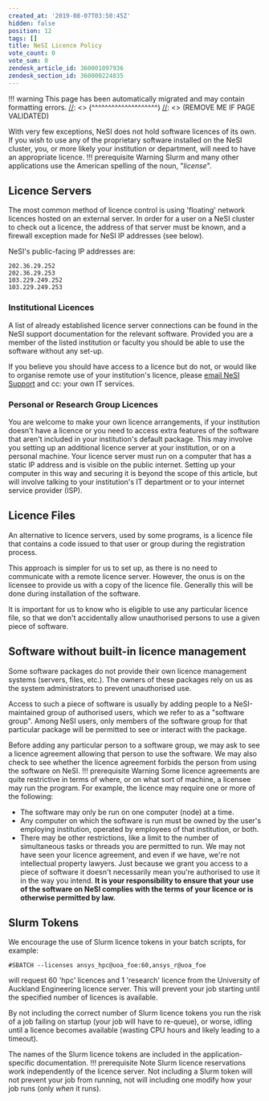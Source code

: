 ```yaml
---
created_at: '2019-08-07T03:50:45Z'
hidden: false
position: 12
tags: []
title: NeSI Licence Policy
vote_count: 0
vote_sum: 0
zendesk_article_id: 360001097936
zendesk_section_id: 360000224835
---
```




[//]: <> (REMOVE ME IF PAGE VALIDATED)
[//]: <> (vvvvvvvvvvvvvvvvvvvv)
!!! warning
    This page has been automatically migrated and may contain formatting errors.
[//]: <> (^^^^^^^^^^^^^^^^^^^^)
[//]: <> (REMOVE ME IF PAGE VALIDATED)

With very few exceptions, NeSI does not hold software licences of its
own. If you wish to use any of the proprietary software installed on the
NeSI cluster, you, or more likely your institution or department, will
need to have an appropriate licence.
!!! prerequisite Warning
Slurm and many other applications use the American spelling of the
noun, "*license*".

## Licence Servers

The most common method of licence control is using 'floating' network
licences hosted on an external server. In order for a user on a NeSI
cluster to check out a licence, the address of that server must be
known, and a firewall exception made for NeSI IP addresses (see below).

NeSI's public-facing IP addresses are:

``` sl
202.36.29.252
202.36.29.253
103.229.249.252
103.229.249.253
```

### Institutional Licences

A list of already established licence server connections can be found in
the NeSI support documentation for the relevant software. Provided you
are a member of the listed institution or faculty you should be able to
use the software without any set-up.

If you believe you should have access to a licence but do not, or would
like to organise remote use of your institution's licence, please [email
NeSI Support](mailto:support@nesi.org.nz) and cc: your own IT services.

### Personal or Research Group Licences

You are welcome to make your own licence arrangements, if your
institution doesn't have a licence or you need to access extra features
of the software that aren't included in your institution's default
package. This may involve you setting up an additional licence server at
your institution, or on a personal machine. Your licence server must run
on a computer that has a static IP address and is visible on the public
internet. Setting up your computer in this way and securing it is beyond
the scope of this article, but will involve talking to your
institution's IT department or to your internet service provider (ISP).

## Licence Files

An alternative to licence servers, used by some programs, is a licence
file that contains a code issued to that user or group during the
registration process.

This approach is simpler for us to set up, as there is no need to
communicate with a remote licence server. However, the onus is on the
licensee to provide us with a copy of the licence file. Generally this
will be done during installation of the software.

It is important for us to know who is eligible to use any particular
licence file, so that we don't accidentally allow unauthorised persons
to use a given piece of software.

## Software without built-in licence management

Some software packages do not provide their own licence management
systems (servers, files, etc.). The owners of these packages rely on us
as the system administrators to prevent unauthorised use.

Access to such a piece of software is usually by adding people to a
NeSI-maintained group of authorised users, which we refer to as a
"software group". Among NeSI users, only members of the software group
for that particular package will be permitted to see or interact with
the package.

Before adding any particular person to a software group, we may ask to
see a licence agreement allowing that person to use the software. We may
also check to see whether the licence agreement forbids the person from
using the software on NeSI.
!!! prerequisite Warning
Some licence agreements are quite restrictive in terms of where, or on
what sort of machine, a licensee may run the program. For example, the
licence may require one or more of the following:
-   The software may only be run on one computer (node) at a time.
-   Any computer on which the software is run must be owned by the
user's employing institution, operated by employees of that
institution, or both.
-   There may be other restrictions, like a limit to the number of
simultaneous tasks or threads you are permitted to run.
We may not have seen your licence agreement, and even if we have,
we're not intellectual property lawyers. Just because we grant you
access to a piece of software it doesn't necessarily mean you're
authorised to use it in the way you intend. **It is your
responsibility to ensure that your use of the software on NeSI
complies with the terms of your licence or is otherwise permitted by
law.**

## Slurm Tokens

We encourage the use of Slurm licence tokens in your batch scripts, for
example:

``` sl
#SBATCH --licenses ansys_hpc@uoa_foe:60,ansys_r@uoa_foe
```

will request 60 'hpc' licences and 1 'research' licence from the
University of Auckland Engineering licence server. This will prevent
your job starting until the specified number of licences is available.

By not including the correct number of Slurm licence tokens you run the
risk of a job failing on startup (your job will have to re-queue), or
worse, idling until a licence becomes available (wasting CPU hours and
likely leading to a timeout).

The names of the Slurm licence tokens are included in the
application-specific documentation.
!!! prerequisite Note
Slurm licence reservations work independently of the licence server.
Not including a Slurm token will not prevent your job from running,
not will including one modify how your job runs (only *when* it runs).